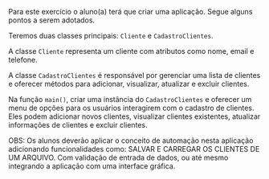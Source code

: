 Para este exercício o aluno(a) terá que criar uma aplicação. Segue alguns pontos a serem adotados.  

Teremos duas classes principais: `Cliente` e `CadastroClientes`.  

A classe `Cliente` representa um cliente com atributos como nome, email e telefone.  

A classe `CadastroClientes` é responsável por gerenciar uma lista de clientes e oferecer métodos para adicionar, visualizar, atualizar e excluir clientes. 

 

Na função `main()`, criar uma instância do `CadastroClientes` e oferecer um menu de opções para os usuários interagirem com o cadastro de clientes. Eles podem adicionar novos clientes, visualizar clientes existentes, atualizar informações de clientes e excluir clientes. 

 

OBS: Os alunos deverão aplicar o conceito de automação nesta aplicação adicionando funcionalidades como: SALVAR E CARREGAR OS CLIENTES DE UM ARQUIVO. Com validação de entrada de dados, ou até mesmo integrando a aplicação com uma interface gráfica. 
